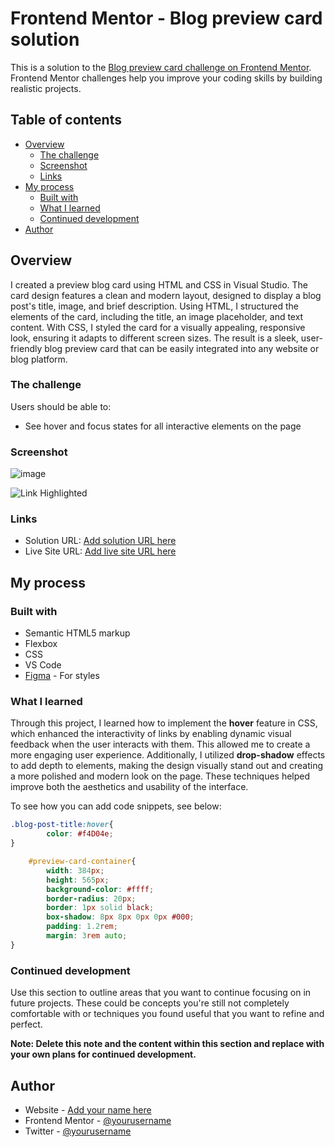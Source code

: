 # Frontend Mentor - Blog preview card solution

This is a solution to the [Blog preview card challenge on Frontend Mentor](https://www.frontendmentor.io/challenges/blog-preview-card-ckPaj01IcS). Frontend Mentor challenges help you improve your coding skills by building realistic projects. 

## Table of contents

- [Overview](#overview)
  - [The challenge](#the-challenge)
  - [Screenshot](#screenshot)
  - [Links](#links)
- [My process](#my-process)
  - [Built with](#built-with)
  - [What I learned](#what-i-learned)
  - [Continued development](#continued-development)
- [Author](#author)


## Overview
I created a preview blog card using HTML and CSS in Visual Studio. The card design features a clean and modern layout, designed to display a blog post's title, image, and brief description. Using HTML, I structured the elements of the card, including the title, an image placeholder, and text content. With CSS, I styled the card for a visually appealing, responsive look, ensuring it adapts to different screen sizes. The result is a sleek, user-friendly blog preview card that can be easily integrated into any website or blog platform.

### The challenge

Users should be able to:

- See hover and focus states for all interactive elements on the page

### Screenshot

![image](https://github.com/user-attachments/assets/6e68e0c8-39d2-4e86-bb3c-bac37db2caec)

![Link Highlighted](https://github.com/user-attachments/assets/83c4c3d7-7d05-4336-ac02-87cb2c858221)


### Links

- Solution URL: [Add solution URL here](https://your-solution-url.com)
- Live Site URL: [Add live site URL here](https://your-live-site-url.com)

## My process

### Built with

- Semantic HTML5 markup
- Flexbox
- CSS
- VS Code
- [Figma](https://www.figma.com/) - For styles

### What I learned

Through this project, I learned how to implement the **hover** feature in CSS, which enhanced the interactivity of links by enabling dynamic visual feedback when the user interacts with them. This allowed me to create a more engaging user experience. Additionally, I utilized **drop-shadow** effects to add depth to elements, making the design visually stand out and creating a more polished and modern look on the page. These techniques helped improve both the aesthetics and usability of the interface.

To see how you can add code snippets, see below:

```css
.blog-post-title:hover{
        color: #f4D04e;
}
```
```css
    #preview-card-container{
        width: 384px;
        height: 565px;
        background-color: #ffff;
        border-radius: 20px;
        border: 1px solid black;
        box-shadow: 8px 8px 0px 0px #000;
        padding: 1.2rem;
        margin: 3rem auto;
}
```

### Continued development

Use this section to outline areas that you want to continue focusing on in future projects. These could be concepts you're still not completely comfortable with or techniques you found useful that you want to refine and perfect.

**Note: Delete this note and the content within this section and replace with your own plans for continued development.**

## Author

- Website - [Add your name here](https://www.your-site.com)
- Frontend Mentor - [@yourusername](https://www.frontendmentor.io/profile/yourusername)
- Twitter - [@yourusername](https://www.twitter.com/yourusername)

